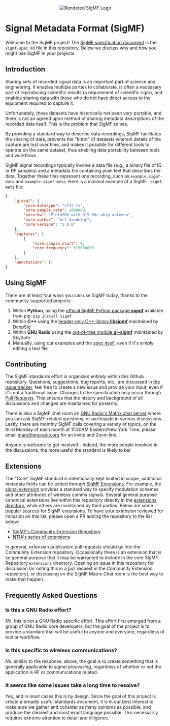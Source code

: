 <p align="center"><img src="https://github.com/gnuradio/SigMF/blob/sigmf-v1.x/logo/sigmf_logo.svg" alt="Rendered SigMF Logo"/></p>

# Signal Metadata Format (SigMF)

Welcome to the SigMF project! The [SigMF specification document](sigmf-spec.md)
is the `sigmf-spec.md` file in this repository. Below we discuss why and how
you might use SigMF in your projects.

## Introduction

Sharing sets of recorded signal data is an important part of science and
engineering. It enables multiple parties to collaborate, is often a necessary
part of reproducing scientific results (a requirement of scientific rigor), and
enables sharing data with those who do not have direct access to the equipment
required to capture it.

Unfortunately, these datasets have historically not been very portable, and
there is not an agreed upon method of sharing metadata descriptions of the
recorded data itself. This is the problem that SigMF solves.

By providing a standard way to describe data recordings, SigMF facilitates the
sharing of data, prevents the "bitrot" of datasets wherein details of the
capture are lost over time, and makes it possible for different tools to operate
on the same dataset, thus enabling data portability between tools and workflows.

SigMF signal recordings typically involve a data file (e.g., a binary file of IQ
or RF samples) and a metadata file containing plain text that describes the data.
Together these files represent one recording, such as `example.sigmf-data` and
`example.sigmf-meta`.  Here is a minimal example of a SigMF `.sigmf-meta` file:

```json
{
    "global": {
        "core:datatype": "cf32_le",
        "core:sample_rate": 1000000,
        "core:hw": "PlutoSDR with 915 MHz whip antenna",
        "core:author": "Art Vandelay",
        "core:version": "1.0.0"
    },
    "captures": [
        {
            "core:sample_start": 0,
            "core:frequency": 915000000
        }
    ],
    "annotations": []
}
```

## Using SigMF

There are at least four ways you can use SigMF today, thanks to the community-supported projects:

1. Within **Python**, using the [official SigMF Python package **sigmf**](https://github.com/sigmf/sigmf-python) available from pip: `pip install sigmf`
2. Within **C++** using the [header-only C++ library **libsigmf**](https://github.com/deepsig/libsigmf) maintained by DeepSig
3. Within **GNU Radio** using the [out-of-tree module **gr-sigmf**](https://github.com/skysafe/gr-sigmf) maintained by SkySafe
4. Manually, using our examples and the [spec itself](sigmf-spec.md), even if it's simply editing a text file


## Contributing

The SigMF standards effort is organized entirely within this Github repository.
Questions, suggestions, bug reports, etc., are discussed in [the issue
tracker](https://github.com/gnuradio/SigMF/issues), feel free to create
a new issue and provide your input, even if it's not a traditional issue.
Changes to the specification only occur through [Pull Requests](https://github.com/gnuradio/SigMF/pulls).
This ensures that the history and background of all discussions and changes are maintained for posterity.

There is also a SigMF chat room on [GNU Radio's Matrix chat server](https://wiki.gnuradio.org/index.php/Chat)
where you can ask SigMF-related questions, or participate in various discussions.
Lastly, there are monthly SigMF calls covering a variety of topics, on the third Monday of each month
at 11:30AM Eastern/New York Time, please email marc@gnuradio.org for an invite and Zoom link.

Anyone is welcome to get involved - indeed, the more people involved in the
discussions, the more useful the standard is likely to be!

## Extensions

The "Core" SigMF standard is intentionally kept limited in scope, additional metadata fields can be added through [SigMF Extensions](https://github.com/gnuradio/SigMF/blob/sigmf-v1.x/sigmf-spec.md#extension-namespaces). For example, the [signal extension](https://github.com/gnuradio/SigMF/blob/sigmf-v1.x/extensions/signal.sigmf-ext.md) provides a standard way to specify modulation schemes and other attributes of wireless comms signals. Several general purpose canonical extensions live within this repository directly in the [extensions directory](https://github.com/gnuradio/SigMF/tree/sigmf-v1.x/extensions), while others are maintained by third parties. Below are some popular sources for SigMF extensions. To have your extension reviewed for inclusion on this list, please open a PR adding the repository to the list below:

* [SigMF's Community Extension Repository](https://github.com/sigmf/community-extensions)
* [NTIA's series of extensions](https://github.com/NTIA/sigmf-ns-ntia)

In general, extension publication pull requests should go into the Community Extension repository. Occasionally there is an extension that is so general purpose that it may be warranted to include in the core SigMF Repository `extensions` directory. Opening an issue in this repository for discussion (or noting this in a pull request in the Community Extension repository), or discussing on the SigMF Matrix Chat room is the best way to make that happen.

## Frequently Asked Questions

### Is this a GNU Radio effort?

*No*, this is not a GNU Radio specific effort. This effort first emerged from
a group of GNU Radio core developers, but the goal of the project is to provide
a standard that will be useful to anyone and everyone, regardless of tool or
workflow.

### Is this specific to wireless communications?

*No*, similar to the response, above, the goal is to create something that is
generally applicable to _signal processing_, regardless of whether or not the
application is RF or communications related.

### It seems like some issues take a long time to resolve?

Yes, and in most cases this is by design. Since the goal of this project is
create a broadly useful standards document, it is in our best interest to make
sure we gather and consider as many opinions as possible, and produce the
clearest and most exact language possible. This necessarily requires extreme
attention to detail and diligence.
